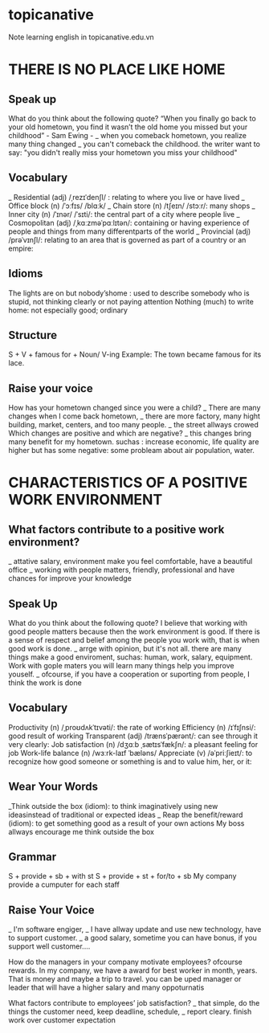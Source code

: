 # topicanative
Note learning english in topicanative.edu.vn

# THERE IS NO PLACE LIKE HOME
## Speak up
What do you think about the following quote?
“When you finally go back to your old hometown, you find it wasn’t the
old home you missed but your childhood” - Sam Ewing -
_ when you comeback hometown, you realize many thing changed
_ you can't comeback the childhood. the writer want to say:
"you didn't really miss your hometown you miss your childhood"

## Vocabulary
_ Residential (adj) /ˌrezɪˈdenʃl/ : relating to where you ​live or have ​lived
_ Office block (n) /ˈɔːfɪs/ /blɑːk/
_ Chain store (n) /tʃeɪn/ /stɔːr/: many shops
_ Inner city (n) /ˈɪnər/ /ˈsɪti/: the ​central ​part of a ​city where ​people ​live 
_ Cosmopolitan (adj) /ˌkɑːzməˈpɑːlɪtən/: containing or having ​experience of ​people and things from many different ​parts of the ​world
_ Provincial (adj) /prəˈvɪnʃl/: relating to an ​area that is ​governed as ​part of a ​country or an ​empire:

## Idioms
The lights are on but nobody’shome : used to describe somebody who is stupid, not thinking clearly or not paying attention
Nothing (much) to write home: not especially good; ordinary

## Structure
S + V + famous for + Noun/ V-ing
Example: The town became famous for its lace.

## Raise your voice
How has your hometown changed since you were a child?
_ There are many changes when I come back hometown, 
_ there are more factory, many hight building, market, centers, and too many people.
_ the street allways crowed
Which changes are positive and which are negative?
_ this changes bring many benefit for my hometown. suchas : increase economic, life quality are higher
but has some negative: some probleam about air population, water. 

# CHARACTERISTICS OF A POSITIVE WORK ENVIRONMENT
## What factors contribute to a positive work environment? 
_ attative salary, environment make you feel comfortable, have a beautiful office
_ working with people matters, friendly, professional and have chances for improve your knowledge

## Speak Up
What do you think about the following quote?
I believe that working with good people matters because then the work environment is good. If there is a sense of respect and belief among the people you work with, that is when good work is done.
_ arrge with opinion, but it's not all. there are many things make a good enviroment, suchas:  human, work, salary, equipment. Work with gople maters you will learn many things help you improve youself. 
_ ofcourse, if you have a cooperation or suporting from people, I think the work is done

## Vocabulary
Productivity (n) /ˌproʊdʌkˈtɪvəti/: the rate of working
Efficiency (n) /ɪˈfɪʃnsi/: good result of working
Transparent (adj) /trænsˈpærənt/: can ​see through it very ​clearly:
Job satisfaction (n) /dʒɑːb ˌsætɪsˈfækʃn/: a ​pleasant ​feeling for job
Work-life balance (n) /wɜːrk-laɪf ˈbæləns/
Appreciate (v) /əˈpriːʃieɪt/: to ​recognize how good someone or something is and to ​value him, her, or it:

## Wear Your Words
_Think outside the box (idiom): to think imaginatively using new ideasinstead of traditional or expected ideas
_ Reap the benefit/reward (idiom): to get something good as a result of your own actions
My boss allways encourage me think outside the box

## Grammar
S + provide + sb + with st
S + provide + st + for/to + sb 
My company provide a cumputer for each staff

## Raise Your Voice
_ I'm software engiger, 
_ I have allway update and use new technology, have to support customer. 
_ a good salary, sometime you can have bonus, if you support well customer....

How do the managers in your company motivate employees? 
ofcourse rewards. In my company, we have a award for best worker in month, years. That is money and maybe a trip to travel. you can be uped manager or leader that will have a higher salary and many oppoturnatis

What factors contribute to employees’ job satisfaction? 
_ that simple, do the things the customer need, keep deadline, schedule,
_ report cleary.  finish work over customer expectation


